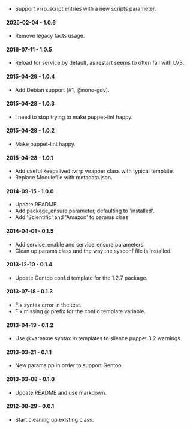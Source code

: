 * Support vrrp_script entries with a new scripts parameter.

#### 2025-02-04 - 1.0.6
* Remove legacy facts usage.

#### 2016-07-11 - 1.0.5
* Reload for service by default, as restart seems to often fail with LVS.

#### 2015-04-29 - 1.0.4
* Add Debian support (#1, @nono-gdv).

#### 2015-04-28 - 1.0.3
* I need to stop trying to make puppet-lint happy.

#### 2015-04-28 - 1.0.2
* Make puppet-lint happy.

#### 2015-04-28 - 1.0.1
* Add useful keepalived::vrrp wrapper class with typical template.
* Replace Modulefile with metadata.json.

#### 2014-09-15 - 1.0.0
* Update README.
* Add package_ensure parameter, defaulting to 'installed'.
* Add 'Scientific' and 'Amazon' to params class.

#### 2014-04-01 - 0.1.5
* Add service_enable and service_ensure parameters.
* Clean up params class and the way the sysconf file is installed.

#### 2013-12-10 - 0.1.4
* Update Gentoo conf.d template for the 1.2.7 package.

#### 2013-07-18 - 0.1.3
* Fix syntax error in the test.
* Fix missing @ prefix for the conf.d template variable.

#### 2013-04-19 - 0.1.2
* Use @varname syntax in templates to silence puppet 3.2 warnings.

#### 2013-03-21 - 0.1.1
* New params.pp in order to support Gentoo.

#### 2013-03-08 - 0.1.0
* Update README and use markdown.

#### 2012-08-29 - 0.0.1
* Start cleaning up existing class.

